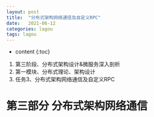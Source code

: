 ```yaml
---
layout: post
title:  "分布式架构网络通信及自定义RPC"
date:   2021-06-12
categories: lagou
tags: lagou
---
```


* content
{:toc}


1. 第三阶段、分布式架构设计&微服务深入剖析
2. 第一模块、分布式理论、架构设计
3. 任务3、分布式架构网络通信及自定义RPC
  





 
 
# 第三部分 分布式架构网络通信